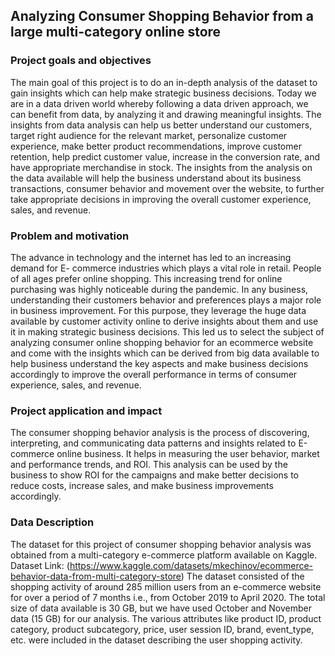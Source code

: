 ## Analyzing Consumer Shopping Behavior from a large multi-category online store

### Project goals and objectives

The main goal of this project is to do an in-depth analysis of the dataset to gain insights which can help make strategic business decisions. Today we are in a data driven world whereby following a data driven approach, we can benefit from data, by analyzing it and drawing meaningful insights. The insights from data analysis can help us better understand our customers, target right audience for the relevant market, personalize customer experience, make better product recommendations, improve customer retention, help predict customer value, increase in the conversion rate, and have appropriate merchandise in stock. The insights from the analysis on the data available will help the business understand about its business transactions, consumer behavior and movement over the website, to further take appropriate decisions in improving the overall customer experience, sales, and revenue.

### Problem and motivation

The advance in technology and the internet has led to an increasing demand for E- commerce industries which plays a vital role in retail. People of all ages prefer online shopping. This increasing trend for online purchasing was highly noticeable during the pandemic. In any business, understanding their customers behavior and preferences plays a major role in business improvement. For this purpose, they leverage the huge data available by customer activity online to derive insights about them and use it in making strategic business decisions. This led us to select the subject of analyzing consumer online shopping behavior for an ecommerce website and come with the insights which can be derived from big data available to help business understand the key aspects and make business decisions accordingly to improve the overall performance in terms of consumer experience, sales, and revenue.

### Project application and impact

The consumer shopping behavior analysis is the process of discovering, interpreting, and communicating data patterns and insights related to E-commerce online business. It helps in measuring the user behavior, market and performance trends, and ROI. This analysis can be used by the business to show ROI for the campaigns and make better decisions to reduce costs, increase sales, and make business improvements accordingly.

### Data Description 

The dataset for this project of consumer shopping behavior analysis was obtained from a multi-category e-commerce platform available on Kaggle.
Dataset Link: (https://www.kaggle.com/datasets/mkechinov/ecommerce-behavior-data-from-multi-category-store)
The dataset consisted of the shopping activity of around 285 million users from an e-commerce website for over a period of 7 months i.e., from October 2019 to April 2020. The total size of data available is 30 GB, but we have used October and November data (15 GB) for our analysis. The various attributes like product ID, product category, product subcategory, price, user session ID, brand, event_type, etc. were included in the dataset describing the user shopping activity.



